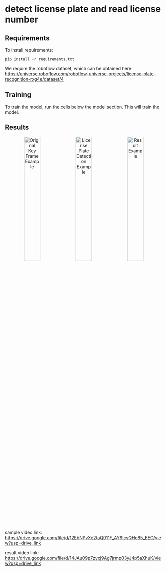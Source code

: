 # detect license plate and read license number

## Requirements

To install requirements:

```setup
pip install -r requirements.txt
```

We require the roboflow dataset, which can be obtained here: https://universe.roboflow.com/roboflow-universe-projects/license-plate-recognition-rxg4e/dataset/4

## Training

To train the model, run the cells below the model section. This will train the model.

## Results

<p align="center">
  <img src="https://drive.google.com/uc?id=1MZwtemJjdh7C28oBFEs5bIMqP76iS-l8" alt="Original Key Frame Example" width="32%"/>
  <img src="https://drive.google.com/uc?id=1iXmi9Ucp_0s1m8ZdPy4R_cPVN0sw2eub" alt="License Plate Detection Example" width="32%"/>
  <img src="https://drive.google.com/uc?id=1HjzvnJ_zlUR32gJsksTMeIoxj0DyNuJu" alt="Result Example" width="32%"/>
</p>


sample video link:
https://drive.google.com/file/d/12EbNPvXe2taQ011F_AY9IcsQHe85_EEO/view?usp=drive_link

result video link:
https://drive.google.com/file/d/14JAu09p7zvxj9Ag7jrmp03yJ4p5aXhuK/view?usp=drive_link
